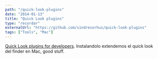 ```yaml
---
path: "/quick-look-plugins"
date: "2014-01-13"
title: "Quick Look plugins"
type: "recordar"
externalUrl: "https://github.com/sindresorhus/quick-look-plugins"
tags: ["Tools", "Mac"]
---
```


[Quick Look plugins for developers](https://github.com/sindresorhus/quick-look-plugins). Instalandolo extendemos el quick look del finder en Mac, good stuff.

